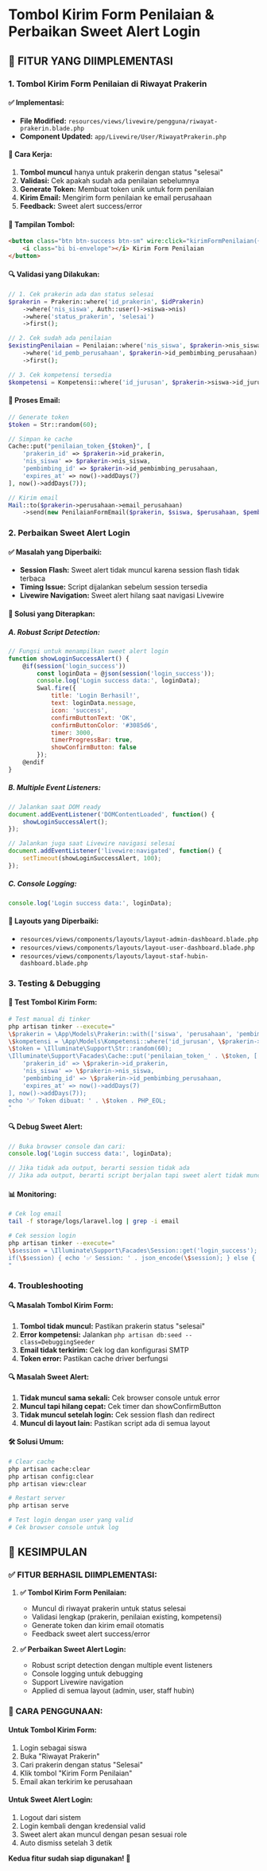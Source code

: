 # Tombol Kirim Form Penilaian & Perbaikan Sweet Alert Login

## **🎯 FITUR YANG DIIMPLEMENTASI**

### **1. Tombol Kirim Form Penilaian di Riwayat Prakerin**

#### **✅ Implementasi:**
- **File Modified:** `resources/views/livewire/pengguna/riwayat-prakerin.blade.php`
- **Component Updated:** `app/Livewire/User/RiwayatPrakerin.php`

#### **🔧 Cara Kerja:**
1. **Tombol muncul** hanya untuk prakerin dengan status "selesai"
2. **Validasi:** Cek apakah sudah ada penilaian sebelumnya
3. **Generate Token:** Membuat token unik untuk form penilaian
4. **Kirim Email:** Mengirim form penilaian ke email perusahaan
5. **Feedback:** Sweet alert success/error

#### **📱 Tampilan Tombol:**
```html
<button class="btn btn-success btn-sm" wire:click="kirimFormPenilaian({{ $prakerin->id_prakerin }})" wire:loading.attr="disabled">
    <i class="bi bi-envelope"></i> Kirim Form Penilaian
</button>
```

#### **🔍 Validasi yang Dilakukan:**
```php
// 1. Cek prakerin ada dan status selesai
$prakerin = Prakerin::where('id_prakerin', $idPrakerin)
    ->where('nis_siswa', Auth::user()->siswa->nis)
    ->where('status_prakerin', 'selesai')
    ->first();

// 2. Cek sudah ada penilaian
$existingPenilaian = Penilaian::where('nis_siswa', $prakerin->nis_siswa)
    ->where('id_pemb_perusahaan', $prakerin->id_pembimbing_perusahaan)
    ->first();

// 3. Cek kompetensi tersedia
$kompetensi = Kompetensi::where('id_jurusan', $prakerin->siswa->id_jurusan)->get();
```

#### **📧 Proses Email:**
```php
// Generate token
$token = Str::random(60);

// Simpan ke cache
Cache::put("penilaian_token_{$token}", [
    'prakerin_id' => $prakerin->id_prakerin,
    'nis_siswa' => $prakerin->nis_siswa,
    'pembimbing_id' => $prakerin->id_pembimbing_perusahaan,
    'expires_at' => now()->addDays(7)
], now()->addDays(7));

// Kirim email
Mail::to($prakerin->perusahaan->email_perusahaan)
    ->send(new PenilaianFormEmail($prakerin, $siswa, $perusahaan, $pembimbing, $kompetensi, $token));
```

### **2. Perbaikan Sweet Alert Login**

#### **✅ Masalah yang Diperbaiki:**
- **Session Flash:** Sweet alert tidak muncul karena session flash tidak terbaca
- **Timing Issue:** Script dijalankan sebelum session tersedia
- **Livewire Navigation:** Sweet alert hilang saat navigasi Livewire

#### **🔧 Solusi yang Diterapkan:**

##### **A. Robust Script Detection:**
```javascript
// Fungsi untuk menampilkan sweet alert login
function showLoginSuccessAlert() {
    @if(session('login_success'))
        const loginData = @json(session('login_success'));
        console.log('Login success data:', loginData);
        Swal.fire({
            title: 'Login Berhasil!',
            text: loginData.message,
            icon: 'success',
            confirmButtonText: 'OK',
            confirmButtonColor: '#3085d6',
            timer: 3000,
            timerProgressBar: true,
            showConfirmButton: false
        });
    @endif
}
```

##### **B. Multiple Event Listeners:**
```javascript
// Jalankan saat DOM ready
document.addEventListener('DOMContentLoaded', function() {
    showLoginSuccessAlert();
});

// Jalankan juga saat Livewire navigasi selesai
document.addEventListener('livewire:navigated', function() {
    setTimeout(showLoginSuccessAlert, 100);
});
```

##### **C. Console Logging:**
```javascript
console.log('Login success data:', loginData);
```

#### **📱 Layouts yang Diperbaiki:**
- `resources/views/components/layouts/layout-admin-dashboard.blade.php`
- `resources/views/components/layouts/layout-user-dashboard.blade.php`
- `resources/views/components/layouts/layout-staf-hubin-dashboard.blade.php`

### **3. Testing & Debugging**

#### **🧪 Test Tombol Kirim Form:**
```bash
# Test manual di tinker
php artisan tinker --execute="
\$prakerin = \App\Models\Prakerin::with(['siswa', 'perusahaan', 'pembimbingPerusahaan'])->find(2);
\$kompetensi = \App\Models\Kompetensi::where('id_jurusan', \$prakerin->siswa->id_jurusan)->get();
\$token = \Illuminate\Support\Str::random(60);
\Illuminate\Support\Facades\Cache::put('penilaian_token_' . \$token, [
    'prakerin_id' => \$prakerin->id_prakerin,
    'nis_siswa' => \$prakerin->nis_siswa,
    'pembimbing_id' => \$prakerin->id_pembimbing_perusahaan,
    'expires_at' => now()->addDays(7)
], now()->addDays(7));
echo '✅ Token dibuat: ' . \$token . PHP_EOL;
"
```

#### **🔍 Debug Sweet Alert:**
```javascript
// Buka browser console dan cari:
console.log('Login success data:', loginData);

// Jika tidak ada output, berarti session tidak ada
// Jika ada output, berarti script berjalan tapi sweet alert tidak muncul
```

#### **📊 Monitoring:**
```bash
# Cek log email
tail -f storage/logs/laravel.log | grep -i email

# Cek session login
php artisan tinker --execute="
\$session = \Illuminate\Support\Facades\Session::get('login_success');
if(\$session) { echo '✅ Session: ' . json_encode(\$session); } else { echo '❌ Session tidak ada'; }
"
```

### **4. Troubleshooting**

#### **🔍 Masalah Tombol Kirim Form:**
1. **Tombol tidak muncul:** Pastikan prakerin status "selesai"
2. **Error kompetensi:** Jalankan `php artisan db:seed --class=DebuggingSeeder`
3. **Email tidak terkirim:** Cek log dan konfigurasi SMTP
4. **Token error:** Pastikan cache driver berfungsi

#### **🔍 Masalah Sweet Alert:**
1. **Tidak muncul sama sekali:** Cek browser console untuk error
2. **Muncul tapi hilang cepat:** Cek timer dan showConfirmButton
3. **Tidak muncul setelah login:** Cek session flash dan redirect
4. **Muncul di layout lain:** Pastikan script ada di semua layout

#### **🛠️ Solusi Umum:**
```bash
# Clear cache
php artisan cache:clear
php artisan config:clear
php artisan view:clear

# Restart server
php artisan serve

# Test login dengan user yang valid
# Cek browser console untuk log
```

## **🎯 KESIMPULAN**

### **✅ FITUR BERHASIL DIIMPLEMENTASI:**

1. **✅ Tombol Kirim Form Penilaian:** 
   - Muncul di riwayat prakerin untuk status selesai
   - Validasi lengkap (prakerin, penilaian existing, kompetensi)
   - Generate token dan kirim email otomatis
   - Feedback sweet alert success/error

2. **✅ Perbaikan Sweet Alert Login:**
   - Robust script detection dengan multiple event listeners
   - Console logging untuk debugging
   - Support Livewire navigation
   - Applied di semua layout (admin, user, staff hubin)

### **🚀 CARA PENGGUNAAN:**

#### **Untuk Tombol Kirim Form:**
1. Login sebagai siswa
2. Buka "Riwayat Prakerin"
3. Cari prakerin dengan status "Selesai"
4. Klik tombol "Kirim Form Penilaian"
5. Email akan terkirim ke perusahaan

#### **Untuk Sweet Alert Login:**
1. Logout dari sistem
2. Login kembali dengan kredensial valid
3. Sweet alert akan muncul dengan pesan sesuai role
4. Auto dismiss setelah 3 detik

**Kedua fitur sudah siap digunakan! 🎉** 